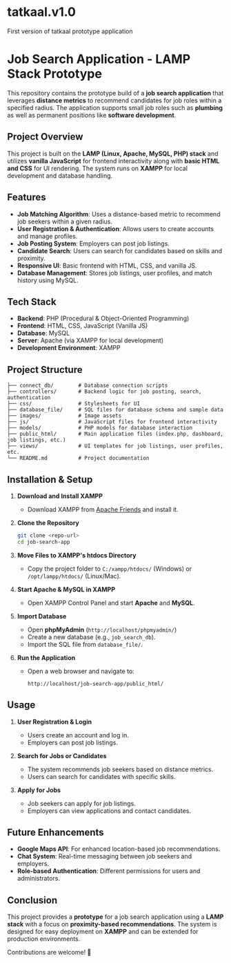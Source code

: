 # tatkaal.v1.0
First version of tatkaal prototype application

# Job Search Application - LAMP Stack Prototype

This repository contains the prototype build of a **job search application** that leverages **distance metrics** to recommend candidates for job roles within a specified radius. The application supports small job roles such as **plumbing** as well as permanent positions like **software development**.

## Project Overview

This project is built on the **LAMP (Linux, Apache, MySQL, PHP) stack** and utilizes **vanilla JavaScript** for frontend interactivity along with **basic HTML and CSS** for UI rendering. The system runs on **XAMPP** for local development and database handling.

## Features

- **Job Matching Algorithm**: Uses a distance-based metric to recommend job seekers within a given radius.
- **User Registration & Authentication**: Allows users to create accounts and manage profiles.
- **Job Posting System**: Employers can post job listings.
- **Candidate Search**: Users can search for candidates based on skills and proximity.
- **Responsive UI**: Basic frontend with HTML, CSS, and vanilla JS.
- **Database Management**: Stores job listings, user profiles, and match history using MySQL.

## Tech Stack

- **Backend**: PHP (Procedural & Object-Oriented Programming)
- **Frontend**: HTML, CSS, JavaScript (Vanilla JS)
- **Database**: MySQL
- **Server**: Apache (via XAMPP for local development)
- **Development Environment**: XAMPP

## Project Structure

```
├── connect_db/        # Database connection scripts
├── controllers/       # Backend logic for job posting, search, authentication
├── css/               # Stylesheets for UI
├── database_file/     # SQL files for database schema and sample data
├── images/            # Image assets
├── js/                # JavaScript files for frontend interactivity
├── models/            # PHP models for database interaction
├── public_html/       # Main application files (index.php, dashboard, job listings, etc.)
├── views/             # UI templates for job listings, user profiles, etc.
└── README.md          # Project documentation
```

## Installation & Setup

1. **Download and Install XAMPP**
   - Download XAMPP from [Apache Friends](https://www.apachefriends.org/index.html) and install it.

2. **Clone the Repository**
   ```bash
   git clone <repo-url>
   cd job-search-app
   ```

3. **Move Files to XAMPP's htdocs Directory**
   - Copy the project folder to `C:/xampp/htdocs/` (Windows) or `/opt/lampp/htdocs/` (Linux/Mac).

4. **Start Apache & MySQL in XAMPP**
   - Open XAMPP Control Panel and start **Apache** and **MySQL**.

5. **Import Database**
   - Open **phpMyAdmin** (`http://localhost/phpmyadmin/`)
   - Create a new database (e.g., `job_search_db`).
   - Import the SQL file from `database_file/`.

6. **Run the Application**
   - Open a web browser and navigate to:
     ```
     http://localhost/job-search-app/public_html/
     ```

## Usage

1. **User Registration & Login**
   - Users create an account and log in.
   - Employers can post job listings.

2. **Search for Jobs or Candidates**
   - The system recommends job seekers based on distance metrics.
   - Users can search for candidates with specific skills.

3. **Apply for Jobs**
   - Job seekers can apply for job listings.
   - Employers can view applications and contact candidates.

## Future Enhancements

- **Google Maps API**: For enhanced location-based job recommendations.
- **Chat System**: Real-time messaging between job seekers and employers.
- **Role-based Authentication**: Different permissions for users and administrators.

## Conclusion

This project provides a **prototype** for a job search application using a **LAMP stack** with a focus on **proximity-based recommendations**. The system is designed for easy deployment on **XAMPP** and can be extended for production environments.

Contributions are welcome! 🚀

